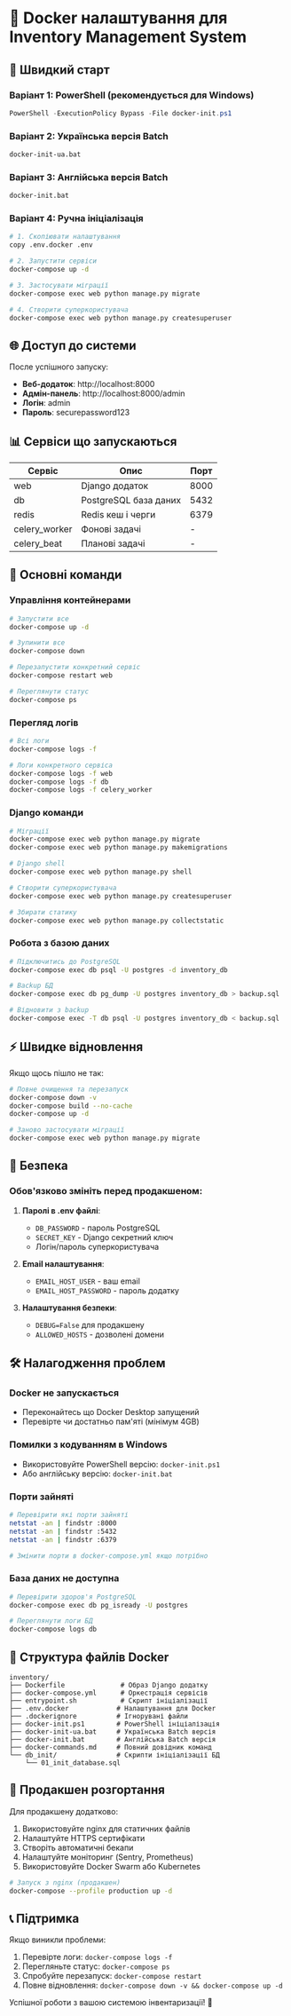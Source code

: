 # 🐳 Docker налаштування для Inventory Management System

## 🚀 Швидкий старт

### Варіант 1: PowerShell (рекомендується для Windows)
```powershell
PowerShell -ExecutionPolicy Bypass -File docker-init.ps1
```

### Варіант 2: Українська версія Batch
```cmd
docker-init-ua.bat
```

### Варіант 3: Англійська версія Batch  
```cmd
docker-init.bat
```

### Варіант 4: Ручна ініціалізація
```bash
# 1. Скопіювати налаштування
copy .env.docker .env

# 2. Запустити сервіси
docker-compose up -d

# 3. Застосувати міграції  
docker-compose exec web python manage.py migrate

# 4. Створити суперкористувача
docker-compose exec web python manage.py createsuperuser
```

## 🌐 Доступ до системи

После успішного запуску:

- **Веб-додаток**: http://localhost:8000
- **Адмін-панель**: http://localhost:8000/admin  
- **Логін**: admin
- **Пароль**: securepassword123

## 📊 Сервіси що запускаються

| Сервіс | Опис | Порт |
|--------|------|------|
| web | Django додаток | 8000 |
| db | PostgreSQL база даних | 5432 |
| redis | Redis кеш і черги | 6379 |
| celery_worker | Фонові задачі | - |
| celery_beat | Планові задачі | - |

## 🔧 Основні команди

### Управління контейнерами
```bash
# Запустити все
docker-compose up -d

# Зупинити все
docker-compose down

# Перезапустити конкретний сервіс
docker-compose restart web

# Переглянути статус
docker-compose ps
```

### Перегляд логів
```bash
# Всі логи
docker-compose logs -f

# Логи конкретного сервіса
docker-compose logs -f web
docker-compose logs -f db
docker-compose logs -f celery_worker
```

### Django команди
```bash
# Міграції
docker-compose exec web python manage.py migrate
docker-compose exec web python manage.py makemigrations

# Django shell
docker-compose exec web python manage.py shell

# Створити суперкористувача
docker-compose exec web python manage.py createsuperuser

# Збирати статику
docker-compose exec web python manage.py collectstatic
```

### Робота з базою даних
```bash
# Підключитись до PostgreSQL
docker-compose exec db psql -U postgres -d inventory_db

# Backup БД
docker-compose exec db pg_dump -U postgres inventory_db > backup.sql

# Відновити з backup
docker-compose exec -T db psql -U postgres inventory_db < backup.sql
```

## ⚡ Швидке відновлення

Якщо щось пішло не так:

```bash
# Повне очищення та перезапуск
docker-compose down -v
docker-compose build --no-cache  
docker-compose up -d

# Заново застосувати міграції
docker-compose exec web python manage.py migrate
```

## 🔐 Безпека

### Обов'язково змініть перед продакшеном:

1. **Паролі в .env файлі**:
   - `DB_PASSWORD` - пароль PostgreSQL
   - `SECRET_KEY` - Django секретний ключ
   - Логін/пароль суперкористувача

2. **Email налаштування**:
   - `EMAIL_HOST_USER` - ваш email
   - `EMAIL_HOST_PASSWORD` - пароль додатку

3. **Налаштування безпеки**:
   - `DEBUG=False` для продакшену
   - `ALLOWED_HOSTS` - дозволені домени

## 🛠️ Налагодження проблем

### Docker не запускається
- Переконайтесь що Docker Desktop запущений
- Перевірте чи достатньо пам'яті (мінімум 4GB)

### Помилки з кодуванням в Windows
- Використовуйте PowerShell версію: `docker-init.ps1`
- Або англійську версію: `docker-init.bat`

### Порти зайняті
```bash
# Перевірити які порти зайняті
netstat -an | findstr :8000
netstat -an | findstr :5432
netstat -an | findstr :6379

# Змінити порти в docker-compose.yml якщо потрібно
```

### База даних не доступна
```bash
# Перевірити здоров'я PostgreSQL
docker-compose exec db pg_isready -U postgres

# Переглянути логи БД
docker-compose logs db
```

## 📁 Структура файлів Docker

```
inventory/
├── Dockerfile              # Образ Django додатку
├── docker-compose.yml      # Оркестрація сервісів  
├── entrypoint.sh           # Скрипт ініціалізації
├── .env.docker            # Налаштування для Docker
├── .dockerignore          # Ігнорувані файли
├── docker-init.ps1        # PowerShell ініціалізація
├── docker-init-ua.bat     # Українська Batch версія
├── docker-init.bat        # Англійська Batch версія  
├── docker-commands.md     # Повний довідник команд
└── db_init/               # Скрипти ініціалізації БД
    └── 01_init_database.sql
```

## 🎯 Продакшен розгортання

Для продакшену додатково:

1. Використовуйте nginx для статичних файлів
2. Налаштуйте HTTPS сертифікати
3. Створіть автоматичні бекапи
4. Налаштуйте моніторинг (Sentry, Prometheus)
5. Використовуйте Docker Swarm або Kubernetes

```bash
# Запуск з nginx (продакшен)
docker-compose --profile production up -d
```

## 📞 Підтримка

Якщо виникли проблеми:

1. Перевірте логи: `docker-compose logs -f`
2. Перегляньте статус: `docker-compose ps`  
3. Спробуйте перезапуск: `docker-compose restart`
4. Повне відновлення: `docker-compose down -v && docker-compose up -d`

Успішної роботи з вашою системою інвентаризації! 🎉